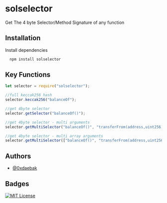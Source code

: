 
# solselector

Get The 4 byte Selector/Method Signature of any function


## Installation

Install dependencies

```bash
  npm install solselector
```


## Key Functions

```javascript
let selector = require("solselector");

//full keccak256 hash
selector.keccak256("balanceOf");

//get 4byte selector
selector.getSelector("balanceOf()");

//get 4byte selector - multi arguments
selector.getMultiSelector("balanceOf()", "transferFrom(address,uint256)");

//get 4byte selector - multi array arguments
selector.getMultiSelector(["balanceOf()", "transferFrom(address,uint256)", "deposit()"]);

```

## Authors

- [@0xdaebak](https://www.github.com/0xdaebak)



## Badges

[![MIT License](https://img.shields.io/badge/License-MIT-green.svg)](https://choosealicense.com/licenses/mit/)

